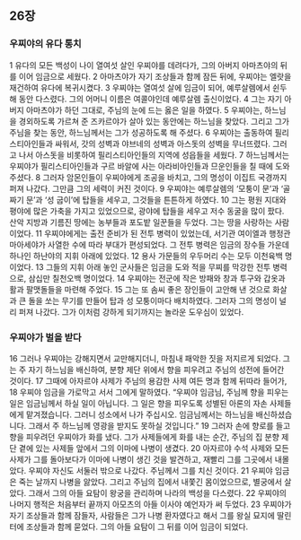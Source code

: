 ## 26장
### 우찌야의 유다 통치
1 유다의 모든 백성이 나이 열여섯 살인 우찌야를 데려다가, 그의 아버지 아마츠야의 뒤를 이어 임금으로 세웠다.
2 아마츠야가 자기 조상들과 함께 잠든 뒤에, 우찌야는 엘랏을 재건하여 유다에 복귀시켰다.
3 우찌야는 열여섯 살에 임금이 되어, 예루살렘에서 쉰두 해 동안 다스렸다. 그의 어머니 이름은 여콜야인데 예루살렘 출신이었다.
4 그는 자기 아버지 아마츠야가 하던 그대로, 주님의 눈에 드는 옳은 일을 하였다.
5 우찌야는, 하느님을 경외하도록 가르쳐 준 즈카르야가 살아 있는 동안에는 하느님을 찾았다. 그리고 그가 주님을 찾는 동안, 하느님께서는 그가 성공하도록 해 주셨다.
6 우찌야는 출동하여 필리스티아인들과 싸워서, 갓의 성벽과 야브네의 성벽과 아스돗의 성벽을 무너뜨렸다. 그러고 나서 아스돗을 비롯하여 필리스티아인들의 지역에 성읍들을 세웠다.
7 하느님께서는 우찌야가 필리스티아인들과 구르 바알에 사는 아라비아인들과 므운인들을 칠 때에 도와주셨다.
8 그러자 암몬인들이 우찌야에게 조공을 바치고, 그의 명성이 이집트 국경까지 퍼져 나갔다. 그만큼 그의 세력이 커진 것이다.
9 우찌야는 예루살렘의 ‘모퉁이 문’과 ‘골짜기 문’과 ‘성 굽이’에 탑들을 세우고, 그것들을 튼튼하게 하였다.
10 그는 평원 지대와 평야에 많은 가축을 가지고 있었으므로, 광야에 탑들을 세우고 저수 동굴을 많이 팠다. 산악 지방과 기름진 땅에는 농부들과 포도밭 일꾼들을 두었다. 그는 땅을 사랑하는 사람이었다.
11 우찌야에게는 출전 준비가 된 전투 병력이 있었는데, 서기관 여이엘과 행정관 마아세야가 사열한 수에 따라 부대가 편성되었다. 그 전투 병력은 임금의 장수들 가운데 하나인 하난야의 지휘 아래에 있었다.
12 용사 가문들의 우두머리 수는 모두 이천육백 명이었다.
13 그들의 지휘 아래 놓인 군사들은 임금을 도와 적을 무찌를 막강한 전투 병력으로, 삼십만 칠천오백 명이었다.
14 우찌야는 전군에 작은 방패와 창과 투구와 갑옷과 활과 팔맷돌들을 마련해 주었다.
15 그는 또 솜씨 좋은 장인들이 고안해 낸 것으로 화살과 큰 돌을 쏘는 무기를 만들어 탑과 성 모퉁이마다 배치하였다. 그러자 그의 명성이 널리 퍼져 나갔다. 그가 이처럼 강하게 되기까지는 놀라운 도우심이 있었다.
### 우찌야가 벌을 받다
16 그러나 우찌야는 강해지면서 교만해지더니, 마침내 패악한 짓을 저지르게 되었다. 그는 주 자기 하느님을 배신하여, 분향 제단 위에서 향을 피우려고 주님의 성전에 들어간 것이다.
17 그때에 아자르야 사제가 주님의 용감한 사제 여든 명과 함께 뒤따라 들어가,
18 우찌야 임금을 가로막고 서서 그에게 말하였다. “우찌야 임금님, 주님께 향을 피우는 일은 임금님께서 하실 일이 아닙니다. 그 일은 향을 피우도록 성별된 아론의 자손 사제들에게 맡겨졌습니다. 그러니 성소에서 나가 주십시오. 임금님께서는 하느님을 배신하셨습니다. 그래서 주 하느님께 영광을 받지도 못하실 것입니다.”
19 그러자 손에 향로를 들고 향을 피우려던 우찌야가 화를 냈다. 그가 사제들에게 화를 내는 순간, 주님의 집 분향 제단 곁에 있는 사제들 앞에서 그의 이마에 나병이 생겼다.
20 아자르야 수석 사제와 모든 사제가 그를 돌아보다가 이마에 나병이 생긴 것을 발견하고, 재빨리 그를 그곳에서 내몰았다. 우찌야 자신도 서둘러 밖으로 나갔다. 주님께서 그를 치신 것이다.
21 우찌야 임금은 죽는 날까지 나병을 앓았다. 그리고 주님의 집에서 내쫓긴 몸이었으므로, 별궁에서 살았다. 그래서 그의 아들 요탐이 왕궁을 관리하며 나라의 백성을 다스렸다.
22 우찌야의 나머지 행적은 처음부터 끝까지 아모츠의 아들 이사야 예언자가 써 두었다.
23 우찌야가 자기 조상들과 함께 잠들자, 사람들은 그가 나병 환자였다고 해서 그를 왕실 묘지에 딸린 터에 조상들과 함께 묻었다. 그의 아들 요탐이 그 뒤를 이어 임금이 되었다.
